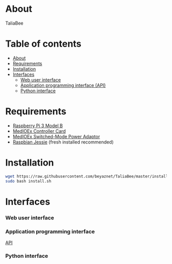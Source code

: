 About
=====
TaliaBee

Table of contents
=================

- [About](#about)
- [Requirements](#requirements)
- [Installation](#installation)
- [Interfaces](#interfaces)
    - [Web user interface](#web-user-interface)
    - [Application programming interface (API)](#application-programming-interface)
    - [Python interface](#python-interface)

Requirements
============
- [Raspberry Pi 3 Model B](https://www.raspberrypi.org/products/raspberry-pi-3-model-b/)
- [MedIOEx Controller Card](http://www.samm.com/en/medioex-raspberry-pi-industrial-controller-card)
- [MedIOEx Switched-Mode Power Adaptor](http://www.samm.com/en/medioex-ms-4024-switched-mode-power-adaptor-24-volt-1-5-amper-smps)
- [Raspbian Jessie](https://www.raspberrypi.org/downloads/raspbian/) (fresh installed recommended)

Installation
============
```bash
wget https://raw.githubusercontent.com/beyaznet/TaliaBee/master/installer/install.sh
sudo bash install.sh
```

Interfaces
==========

### Web user interface

### Application programming interface
[API](https://github.com/beyaznet/TaliaBee/blob/master/doc/api.md)

### Python interface
